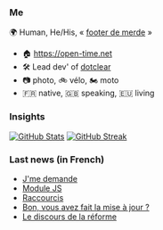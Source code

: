 ### Me

🌍 Human, He/His, « [footer de merde](https://open-time.net/post/2013/07/17/La-veritable-histoire-du-Footer-de-merde-) » 
* 🏠 https://open-time.net 
* 🛠️ Lead dev' of [dotclear](https://git.dotclear.org/dev/dotclear)
* 📷 photo, 🚲 vélo, 🏍️ moto 
* 🇫🇷 native, 🇬🇧 speaking, 🇪🇺 living

### Insights

[![GitHub Stats](https://github-readme-stats.vercel.app/api?username=franck-paul)](https://github.com/franck-paul)
[![GitHub Streak](https://github-readme-streak-stats.herokuapp.com?user=franck-paul)](https://git.io/streak-stats)

### Last news (in French)

<!-- BLOG-POST-LIST:START -->
- [J&#39;me demande](https://open-time.net/post/2023/01/23/J-me-demande)
- [Module JS](https://open-time.net/post/2023/01/22/Module-JS)
- [Raccourcis](https://open-time.net/post/2023/01/21/Raccourcis)
- [Bon, vous avez fait la mise à jour ?](https://open-time.net/post/2023/01/20/Bon-vous-avez-fait-la-mise-a-jour)
- [Le discours de la réforme](https://open-time.net/post/2023/01/19/Le-discours-de-la-reforme)
<!-- BLOG-POST-LIST:END -->

